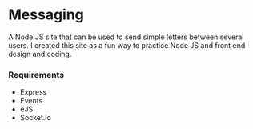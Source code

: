 # Messaging
A Node JS site that can be used to send simple letters between several users. I created this site as a fun way to practice Node JS and front end design and coding.

### Requirements
- Express
- Events
- eJS
- Socket.io